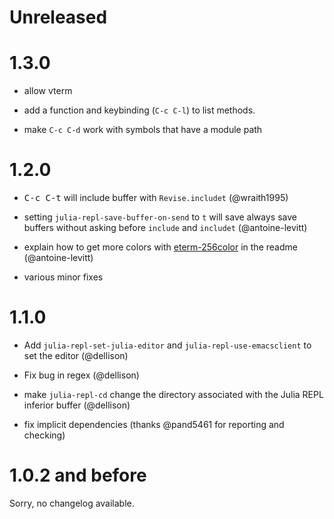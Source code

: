 # Unreleased

# 1.3.0

- allow vterm

- add a function and keybinding (`C-c C-l`) to list methods.

- make `C-c C-d` work with symbols that have a module path

# 1.2.0

- <kbd>C-c C-t</kbd> will include buffer with `Revise.includet` (@wraith1995)

- setting `julia-repl-save-buffer-on-send` to `t` will save always save buffers without asking before `include` and `includet` (@antoine-levitt)

- explain how to get more colors with [eterm-256color](https://github.com/dieggsy/eterm-256color) in the readme (@antoine-levitt)

- various minor fixes

# 1.1.0

- Add `julia-repl-set-julia-editor` and `julia-repl-use-emacsclient` to set the editor (@dellison)

- Fix bug in regex (@dellison)

- make `julia-repl-cd` change the directory associated with the Julia REPL inferior buffer (@dellison)

- fix implicit dependencies (thanks @pand5461 for reporting and checking)

# 1.0.2 and before

Sorry, no changelog available.
